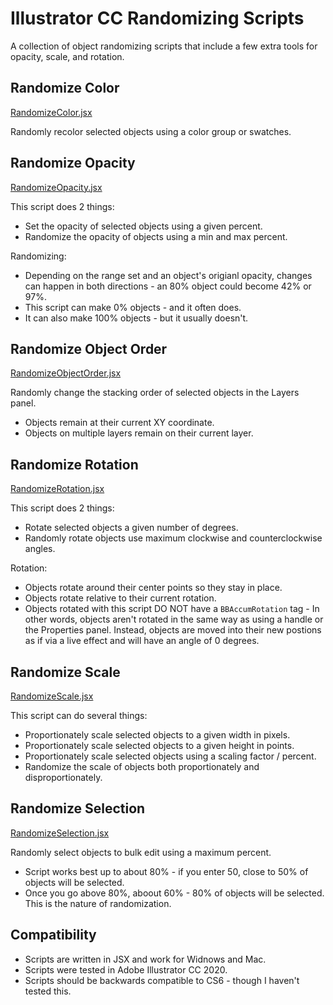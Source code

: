 # Illustrator CC Randomizing Scripts

A collection of object randomizing scripts that include a few extra tools for opacity, scale, and rotation. 

## Randomize Color

[RandomizeColor.jsx](https://github.com/wcDogg/Illustrator-CC-ScriptUI-for-Dummies/tree/master/Randomizing-Scripts/RandomizeColor.jsx)

Randomly recolor selected objects using a color group or swatches. 

## Randomize Opacity

[RandomizeOpacity.jsx](https://github.com/wcDogg/Illustrator-CC-ScriptUI-for-Dummies/tree/master/Randomizing-Scripts/RandomizeOpacity.jsx)

This script does 2 things:

* Set the opacity of selected objects using a given percent.
* Randomize the opacity of objects using a min and max percent. 

Randomizing: 

* Depending on the range set and an object's origianl opacity, changes can happen in both directions - an 80% object could become 42% or 97%. 
* This script can make 0% objects - and it often does. 
* It can also make 100% objects - but it usually doesn't. 


## Randomize Object Order

[RandomizeObjectOrder.jsx](https://github.com/wcDogg/Illustrator-CC-ScriptUI-for-Dummies/tree/master/Randomizing-Scripts/RandomizeOrder.jsx)

Randomly change the stacking order of selected objects in the Layers panel.

* Objects remain at their current XY coordinate.
* Objects on multiple layers remain on their current layer. 


## Randomize Rotation

[RandomizeRotation.jsx](https://github.com/wcDogg/Illustrator-CC-ScriptUI-for-Dummies/tree/master/Randomizing-Scripts/RandomizeRotation.jsx)

This script does 2 things: 

* Rotate selected objects a given number of degrees.
* Randomly rotate objects use maximum clockwise and counterclockwise angles. 

Rotation: 

* Objects rotate around their center points so they stay in place. 
* Objects rotate relative to their current rotation.
* Objects rotated with this script DO NOT have a `BBAccumRotation` tag - In other words, objects aren't rotated in the same way as using a handle or the Properties panel. Instead, objects are moved into their new postions as if via a live effect and will have an angle of 0 degrees.  

## Randomize Scale

[RandomizeScale.jsx](https://github.com/wcDogg/Illustrator-CC-ScriptUI-for-Dummies/tree/master/Randomizing-Scripts/RandomizeScale.jsx)

This script can do several things:

* Proportionately scale selected objects to a given width in pixels. 
* Proportionately scale selected objects to a given height in points.
* Proportionately scale selected objects using a scaling factor / percent. 
* Randomize the scale of objects both proportionately and disproportionately. 


## Randomize Selection

[RandomizeSelection.jsx](https://github.com/wcDogg/Illustrator-CC-ScriptUI-for-Dummies/tree/master/Randomizing-Scripts/RandomizeSelection.jsx)

Randomly select objects to bulk edit using a maximum percent. 

* Script works best up to about 80% - if you enter 50, close to 50% of objects will be selected.
* Once you go above 80%, aboout 60% - 80% of objects will be selected. This is the nature of randomization. 


## Compatibility

* Scripts are written in JSX and work for Widnows and Mac.
* Scripts were tested in Adobe Illustrator CC 2020. 
* Scripts should be backwards compatible to CS6 - though I haven't tested this. 
